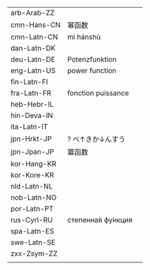 | | | |
|-|-|-|
| arb-Arab-ZZ |  |  |
| cmn-Hans-CN | 幂函数 |  |
| cmn-Latn-CN | mì hánshù |  |
| dan-Latn-DK |  |  |
| deu-Latn-DE | Potenzfunktion |  |
| eng-Latn-US | power function |  |
| fin-Latn-FI |  |  |
| fra-Latn-FR | fonction puissance |  |
| heb-Hebr-IL |  |  |
| hin-Deva-IN |  |  |
| ita-Latn-IT |  |  |
| jpn-Hrkt-JP | ? べ↑きか↓んすう |  |
| jpn-Jpan-JP | 冪函数 |  |
| kor-Hang-KR |  |  |
| kor-Kore-KR |  |  |
| nld-Latn-NL |  |  |
| nob-Latn-NO |  |  |
| por-Latn-PT |  |  |
| rus-Cyrl-RU | степенна́я фу́нкция |  |
| spa-Latn-ES |  |  |
| swe-Latn-SE |  |  |
| zxx-Zsym-ZZ |  |  |
|  |  |  |

